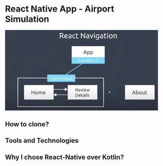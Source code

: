 # React Native App - Airport Simulation

![Alt text](image.png)

## How to clone?

## Tools and Technologies

## Why I chose React-Native over Kotlin?
